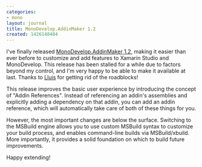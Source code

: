 ```yaml
---
categories:
- mono
layout: journal
title: MonoDevelop.AddinMaker 1.2
created: 1426140484
---
```

I've finally released <a href="https://mhut.ch/addinmaker/1.2">MonoDevelop.AddinMaker 1.2</a>, making it easier than ever before to customize and add features to Xamarin Studio and MonoDevelop. This release has been stalled for a while due to factors beyond my control, and I'm very happy to be able to make it available at last. Thanks to <a href="https://twitter.com/slluis">Lluis</a> for getting rid of the roadblocks!

This release improves the basic user experience by introducing the concept of "Addin References". Instead of referencing an addin's assemblies and explicitly adding a dependency on that addin, you can add an addin reference, which will automatically take care of both of these things for you.

However, the most important changes are below the surface. Switching to the MSBuild engine allows you to use custom MSBuild syntax to customize your build process, and enables command-line builds via MSBuild/xbuild. More importantly, it provides a solid foundation on which to build future improvements.

Happy extending!
